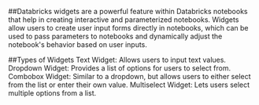 ##Databricks widgets are a powerful feature within Databricks notebooks that help in creating interactive and parameterized notebooks.
Widgets allow users to create user input forms directly in notebooks, which can be used to pass parameters to notebooks and dynamically adjust the notebook's behavior based on user inputs.

##Types of Widgets
Text Widget: Allows users to input text values.
Dropdown Widget: Provides a list of options for users to select from.
Combobox Widget: Similar to a dropdown, but allows users to either select from the list or enter their own value.
Multiselect Widget: Lets users select multiple options from a list.

